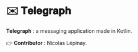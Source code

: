 # ✉️ 𝐓𝐞𝐥𝐞𝐠𝐫𝐚𝐩𝐡
𝐓𝐞𝐥𝐞𝐠𝐫𝐚𝐩𝐡 : a messaging application made in Kotlin.

👉 𝐂𝐨𝐧𝐭𝐫𝐢𝐛𝐮𝐭𝐨𝐫 : Nicolas Lépinay.
